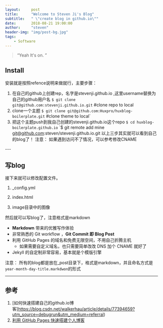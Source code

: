 ```yaml
---
layout:     post
title:      "Welcome to Steven Ji's Blog"
subtitle:   " \"create blog in github.io\""
date:       2018-08-21 19:00:00
author:     "steven"
header-img: "img/post-bg.jpg"
tags:
    - Software
---
```


> “Yeah It's on. ”


## Install


安装就是按照refence说明来做就行，主要步骤：
1. 在自己的github上创建rep，名字是stevenji.github.io ,这里username替换为自己的github用户名
   `$ git clone git@github.com:stevenji.github.io.git`  #clone repo to local
2. clone一个主题
   `$ git clone git@github.com:Huxpro/huxblog-boilerplate.git` #clone theme to local`
3. 把这个主题push到我自己创建的stevenji.github.io这个repo
   `$ cd huxblog-boilerplate.github.io`
   `$ git remote add mine git@github.com:steven/stevenji.github.io.git
以上三步其实就可以看到自己的blog了！
注意：
  如果遇到访问不了情况，可以参考修改CNAME



<p id = "build"></p>
---

## 写blog

接下来就可以修改配置文件。
1. _config.yml
    
2. index.html

3. image目录中的图像

然后就可以写blog了，注意格式是markdown

* **Markdown** 带来的优雅写作体验
* 非常熟悉的 Git workflow ，**Git Commit 即 Blog Post**
* 利用 GitHub Pages 的域名和免费无限空间，不用自己折腾主机
	* 如果需要自定义域名，也只需要简单改改 DNS 加个 CNAME 就好了
* Jekyll 的自定制非常容易，基本就是个模版引擎


注意：
  所有的blog都是放在_post目录下，格式是markdown，并且命名方式是`year-month-day-title.markdwon`的形式


---



## 参考
1. [如何快速搭建自己的github.io博客]https://blog.csdn.net/walkerhau/article/details/77394659?utm_source=debugrun&utm_medium=referral)
2. [利用 GitHub Pages 快速搭建个人博客](https://www.jianshu.com/p/e68fba58f75c)
 
